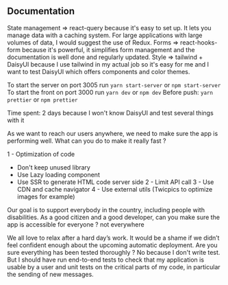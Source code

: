 ## Documentation

State management => react-query because it's easy to set up. It lets you manage data with a caching system. For large applications with large volumes of data, I would suggest the use of Redux.
Forms => react-hooks-form because it's powerful, it simplifies form management and the documentation is well done and regularly updated.
Style => tailwind + DaisyUI because I use tailwind in my actual job so it's easy for me and I want to test DaisyUI which offers components and color themes.

To start the server on port 3005 run `yarn start-server` or `npm start-server`
To start the front on port 3000 run `yarn dev` or `npm dev`
Before push: `yarn prettier` or `npm prettier`

Time spent: 2 days because I won't know DaisyUI and test several things with it

As we want to reach our users anywhere, we need to make sure the app is performing well. What can you do to make it really fast ?

1 - Optimization of code

- Don't keep unused library
- Use Lazy loading component
- Use SSR to generate HTML code server side
  2 - Limit API call
  3 - Use CDN and cache navigator
  4 - Use external utils (Twicpics to optimize images for example)

Our goal is to support everybody in the country, including people with disabilities. As a good citizen and a good developer, can you make sure the app is accessible for everyone ?
not everywhere

We all love to relax after a hard day’s work. It would be a shame if we didn’t feel confident enough about the upcoming automatic deployment. Are you sure everything has been tested thoroughly ?
No because I don't write test. But I should have run end-to-end tests to check that my application is usable by a user and unit tests on the critical parts of my code, in particular the sending of new messages.
